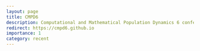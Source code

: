 ```yaml
---
layout: page
title: CMPD6
description: Computational and Mathematical Population Dynamics 6 conference
redirect: https://cmpd6.github.io
importance: 1
category: recent
---
```

